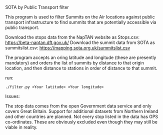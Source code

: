 SOTA by Public Transport filter

This program is used to filter Summits on the Air locations against public transport infrastructure to find summits that are potentially accessible via public transport.

Download the stops data from the NapTAN website as Stops.csv: https://beta-naptan.dft.gov.uk/ Download the summit data from SOTA as summitslist.csv: https://mapping.sota.org.uk/summitslist.csv

The program accepts an oring latitude and longitude (these are presently mandatory) and orders the list of summits by distance to that origin location, and then distance to stations in order of distance to that summit.

run: 

    ./filter.py <Your latitude> <Your longitude>

Issues:

The stop data comes from the open Government data service and only covers Great Britain. Support for additional datasets from Northern Ireland and other countries are planned. Not every stop listed in the data has GPS co-ordinates. These are obviously excluded even though they may still be viable in reality.

